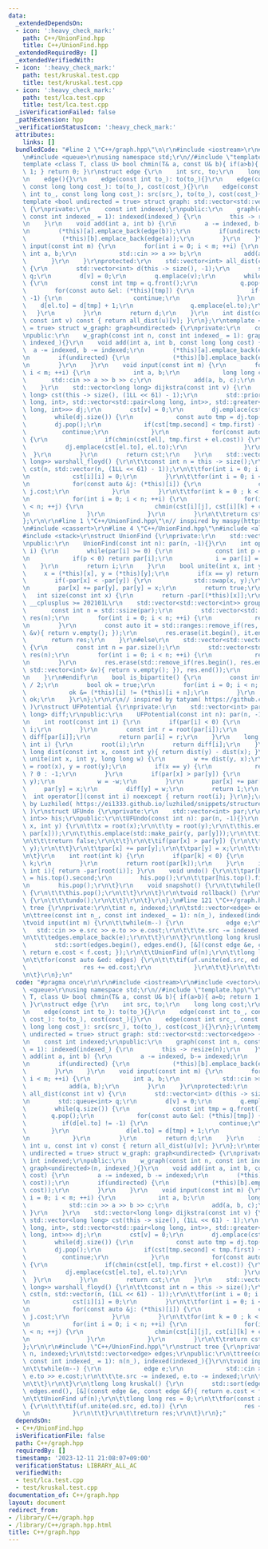 ```yaml
---
data:
  _extendedDependsOn:
  - icon: ':heavy_check_mark:'
    path: C++/UnionFind.hpp
    title: C++/UnionFind.hpp
  _extendedRequiredBy: []
  _extendedVerifiedWith:
  - icon: ':heavy_check_mark:'
    path: test/kruskal.test.cpp
    title: test/kruskal.test.cpp
  - icon: ':heavy_check_mark:'
    path: test/lca.test.cpp
    title: test/lca.test.cpp
  _isVerificationFailed: false
  _pathExtension: hpp
  _verificationStatusIcon: ':heavy_check_mark:'
  attributes:
    links: []
  bundledCode: "#line 2 \"C++/graph.hpp\"\n\r\n#include <iostream>\r\n#include <vector>\r\
    \n#include <queue>\r\nusing namespace std;\r\n//#include \"template.hpp\"\r\n\
    template <class T, class U> bool chmin(T& a, const U& b){ if(a>b){ a=b; return\
    \ 1; } return 0; }\r\nstruct edge {\r\n    int src, to;\r\n    long long cost;\r\
    \n    edge(){}\r\n    edge(const int to_): to(to_){}\r\n    edge(const int to_,\
    \ const long long cost_): to(to_), cost(cost_){}\r\n    edge(const int src_, const\
    \ int to_, const long long cost_): src(src_), to(to_), cost(cost_){}\r\n};\r\n\
    template <bool undirected = true> struct graph: std::vector<std::vector<edge>>\
    \ {\r\nprivate:\r\n    const int indexed;\r\npublic:\r\n    graph(const int n,\
    \ const int indexed_ = 1): indexed(indexed_) {\r\n        this -> resize(n);\r\
    \n    }\r\n    void add(int a, int b) {\r\n        a -= indexed, b-= indexed;\r\
    \n        (*this)[a].emplace_back(edge(b));\r\n        if(undirected) {\r\n  \
    \          (*this)[b].emplace_back(edge(a));\r\n        }\r\n    }\r\n    void\
    \ input(const int m) {\r\n        for(int i = 0; i < m; ++i) {\r\n           \
    \ int a, b;\r\n            std::cin >> a >> b;\r\n            add(a, b);\r\n \
    \       }\r\n    }\r\nprotected:\r\n    std::vector<int> all_dist(const int v)\
    \ {\r\n        std::vector<int> d(this -> size(), -1);\r\n        std::queue<int>\
    \ q;\r\n        d[v] = 0;\r\n        q.emplace(v);\r\n        while(q.size())\
    \ {\r\n            const int tmp = q.front();\r\n            q.pop();\r\n    \
    \        for(const auto &el: (*this)[tmp]) {\r\n                if(d[el.to] !=\
    \ -1) {\r\n                    continue;\r\n                }\r\n            \
    \    d[el.to] = d[tmp] + 1;\r\n                q.emplace(el.to);\r\n         \
    \   }\r\n        }\r\n        return d;\r\n    }\r\n    int dist(const int u,\
    \ const int v) const { return all_dist(u)[v]; }\r\n};\r\ntemplate <bool undirected\
    \ = true> struct w_graph: graph<undirected> {\r\nprivate:\r\n    const int indexed;\r\
    \npublic:\r\n    w_graph(const int n, const int indexed_ = 1): graph<undirected>(n,\
    \ indexed_){}\r\n    void add(int a, int b, const long long cost) {\r\n      \
    \  a -= indexed, b -= indexed;\r\n        (*this)[a].emplace_back(edge(b, cost));\r\
    \n        if(undirected) {\r\n            (*this)[b].emplace_back(edge(a, cost));\r\
    \n        }\r\n    }\r\n    void input(const int m) {\r\n        for(int i = 0;\
    \ i < m; ++i) {\r\n            int a, b;\r\n            long long c;\r\n     \
    \       std::cin >> a >> b >> c;\r\n            add(a, b, c);\r\n        }\r\n\
    \    }\r\n    std::vector<long long> dijkstra(const int v) {\r\n        std::vector<long\
    \ long> cst(this -> size(), (1LL << 61) - 1);\r\n        std::priority_queue<std::pair<long\
    \ long, int>, std::vector<std::pair<long long, int>>, std::greater<std::pair<long\
    \ long, int>>> dj;\r\n        cst[v] = 0;\r\n        dj.emplace(cst[v], v);\r\n\
    \        while(dj.size()) {\r\n            const auto tmp = dj.top();\r\n    \
    \        dj.pop();\r\n            if(cst[tmp.second] < tmp.first) {\r\n      \
    \          continue;\r\n            }\r\n            for(const auto &el: (*this)[tmp.second])\
    \ {\r\n                if(chmin(cst[el], tmp.first + el.cost)) {\r\n         \
    \           dj.emplace(cst[el.to], el.to);\r\n                }\r\n          \
    \  }\r\n        }\r\n        return cst;\r\n    }\r\n    std::vector<std::vector<long\
    \ long>> warshall_floyd() {\r\n\t\tconst int n = this -> size();\r\n\t\tstd::vector\
    \ cst(n, std::vector(n, (1LL << 61) - 1));\r\n\t\tfor(int i = 0; i < n; ++i) {\r\
    \n            cst[i][i] = 0;\r\n        }\r\n\t\tfor(int i = 0; i < n; ++i) {\r\
    \n            for(const auto &j: (*this)[i]) {\r\n                cst[i][j] =\
    \ j.cost;\r\n            }\r\n        }\r\n\t\tfor(int k = 0 ; k < n; ++k) {\r\
    \n            for(int i = 0; i < n; ++i) {\r\n                for(int j = 0; j\
    \ < n; ++j) {\r\n                    chmin(cst[i][j], cst[i][k] + cst[k][j]);\r\
    \n                }\r\n            }\r\n        }\r\n\t\treturn cst;\r\n\t}\r\n\
    };\r\n\r\n#line 1 \"C++/UnionFind.hpp\"\n// inspired by maspy(https://github.com/maspypy/library/blob/main/ds/unionfind/unionfind.hpp)\r\
    \n#include <cassert>\r\n#line 4 \"C++/UnionFind.hpp\"\n#include <algorithm>\r\n\
    #include <stack>\r\nstruct UnionFind {\r\nprivate:\r\n    std::vector<int> par;\r\
    \npublic:\r\n    UnionFind(const int n): par(n, -1){}\r\n    int operator[](int\
    \ i) {\r\n        while(par[i] >= 0) {\r\n            const int p = par[par[i]];\r\
    \n            if(p < 0) return par[i];\r\n            i = par[i] = p;\r\n    \
    \    }\r\n        return i;\r\n    }\r\n    bool unite(int x, int y) {\r\n   \
    \     x = (*this)[x], y = (*this)[y];\r\n        if(x == y) return false;\r\n\
    \        if(-par[x] < -par[y]) {\r\n            std::swap(x, y);\r\n        }\r\
    \n        par[x] += par[y], par[y] = x;\r\n        return true;\r\n    }\r\n \
    \   int size(const int x) {\r\n        return -par[(*this)[x]];\r\n    }\r\n#if\
    \ __cplusplus >= 202101L\r\n    std::vector<std::vector<int>> groups() {\r\n \
    \       const int n = std::ssize(par);\r\n        std::vector<std::vector<int>>\
    \ res(n);\r\n        for(int i = 0; i < n; ++i) {\r\n            res[(*this)[i]].emplace_back(i);\r\
    \n        }\r\n        const auto it = std::ranges::remove_if(res, [&](const std::vector<int>\
    \ &v){ return v.empty(); });\r\n        res.erase(it.begin(), it.end());\r\n \
    \       return res;\r\n    }\r\n#else\r\n    std::vector<std::vector<int>> groups()\
    \ {\r\n        const int n = par.size();\r\n        std::vector<std::vector<int>>\
    \ res(n);\r\n        for(int i = 0; i < n; ++i) {\r\n            res[(*this)[i]].emplace_back(i);\r\
    \n        }\r\n        res.erase(std::remove_if(res.begin(), res.end(), [&](const\
    \ std::vector<int> &v){ return v.empty(); }), res.end());\r\n        return res;\r\
    \n    }\r\n#endif\r\n    bool is_bipartite() {\r\n        const int n = par.size()\
    \ / 2;\r\n        bool ok = true;\r\n        for(int i = 0; i < n; ++i) {\r\n\
    \            ok &= (*this)[i] != (*this)[i + n];\r\n        }\r\n        return\
    \ ok;\r\n    }\r\n};\r\n\r\n// inspired by tatyam( https://github.com/tatyam-prime/kyopro_library/blob/master/UnionFind.cpp\
    \ )\r\nstruct UFPotential {\r\nprivate:\r\n    std::vector<int> par;\r\n    std::vector<long\
    \ long> diff;\r\npublic:\r\n    UFPotential(const int n): par(n, -1), diff(n){}\r\
    \n    int root(const int i) {\r\n        if(par[i] < 0) {\r\n            return\
    \ i;\r\n        }\r\n        const int r = root(par[i]);\r\n        diff[i] +=\
    \ diff[par[i]];\r\n        return par[i] = r;\r\n    }\r\n    long long dist(const\
    \ int i) {\r\n        root(i);\r\n        return diff[i];\r\n    }\r\n    long\
    \ long dist(const int x, const int y){ return dist(y) - dist(x); }\r\n    int\
    \ unite(int x, int y, long long w) {\r\n        w += dist(y, x);\r\n        x\
    \ = root(x), y = root(y);\r\n        if(x == y) {\r\n            return w == 0\
    \ ? 0 : -1;\r\n        }\r\n        if(par[x] > par[y]) {\r\n            std::swap(x,\
    \ y);\r\n            w = -w;\r\n        }\r\n        par[x] += par[y];\r\n   \
    \     par[y] = x;\r\n        diff[y] = w;\r\n        return 1;\r\n    }\r\n  \
    \  int operator[](const int i) noexcept { return root(i); }\r\n};\r\n\r\n// inspired\
    \ by Luzhiled( https://ei1333.github.io/luzhiled/snippets/structure/union-find.html\
    \ )\r\nstruct UFUndo {\r\nprivate:\r\n    std::vector<int> par;\r\n\tstd::stack<std::pair<int,\
    \ int>> his;\r\npublic:\r\n\tUFUndo(const int n): par(n, -1){}\r\n    bool unite(int\
    \ x, int y) {\r\n\t\tx = root(x);\r\n\t\ty = root(y);\r\n\t\this.emplace(std::make_pair(x,\
    \ par[x]));\r\n\t\this.emplace(std::make_pair(y, par[y]));\r\n\t\tif(x == y) {\r\
    \n\t\t\treturn false;\r\n\t\t}\r\n\t\tif(par[x] > par[y]) {\r\n\t\t\tstd::swap(x,\
    \ y);\r\n\t\t}\r\n\t\tpar[x] += par[y];\r\n\t\tpar[y] = x;\r\n\t\treturn true;\r\
    \n\t}\r\n    int root(int k) {\r\n        if(par[k] < 0) {\r\n            return\
    \ k;\r\n        }\r\n        return root(par[k]);\r\n    }\r\n    int size(const\
    \ int i){ return -par[root(i)]; }\r\n    void undo() {\r\n\t\tpar[his.top().first]\
    \ = his.top().second;\r\n        his.pop();\r\n\t\tpar[his.top().first] = his.top().second;\r\
    \n        his.pop();\r\n\t}\r\n    void snapshot() {\r\n\t\twhile(his.size())\
    \ {\r\n\t\t\this.pop();\r\n\t\t}\r\n\t}\r\n\tvoid rollback() {\r\n\t\twhile(his.size())\
    \ {\r\n\t\t\tundo();\r\n\t\t}\r\n\t}\r\n};\n#line 121 \"C++/graph.hpp\"\nstruct\
    \ tree {\r\nprivate:\r\n\tint n, indexed;\r\n\tstd::vector<edge> edges;\r\npublic:\r\
    \n\ttree(const int n_, const int indexed_ = 1): n(n_), indexed(indexed_){}\r\n\
    \tvoid input(int m) {\r\n\t\twhile(m--) {\r\n            edge e;\r\n         \
    \   std::cin >> e.src >> e.to >> e.cost;\r\n\t\t\te.src -= indexed, e.to -= indexed;\r\
    \n\t\t\tedges.emplace_back(e);\r\n\t\t}\r\n\t}\r\n\tlong long kruskal() {\r\n\
    \        std::sort(edges.begin(), edges.end(), [&](const edge &e, const edge &f){\
    \ return e.cost < f.cost; });\r\n\t\tUnionFind uf(n);\r\n\t\tlong long res = 0;\r\
    \n\t\tfor(const auto &ed: edges) {\r\n\t\t\tif(uf.unite(ed.src, ed.to)) {\r\n\
    \                res += ed.cost;\r\n            }\r\n\t\t}\r\n\t\treturn res;\r\
    \n\t}\r\n};\n"
  code: "#pragma once\r\n\r\n#include <iostream>\r\n#include <vector>\r\n#include\
    \ <queue>\r\nusing namespace std;\r\n//#include \"template.hpp\"\r\ntemplate <class\
    \ T, class U> bool chmin(T& a, const U& b){ if(a>b){ a=b; return 1; } return 0;\
    \ }\r\nstruct edge {\r\n    int src, to;\r\n    long long cost;\r\n    edge(){}\r\
    \n    edge(const int to_): to(to_){}\r\n    edge(const int to_, const long long\
    \ cost_): to(to_), cost(cost_){}\r\n    edge(const int src_, const int to_, const\
    \ long long cost_): src(src_), to(to_), cost(cost_){}\r\n};\r\ntemplate <bool\
    \ undirected = true> struct graph: std::vector<std::vector<edge>> {\r\nprivate:\r\
    \n    const int indexed;\r\npublic:\r\n    graph(const int n, const int indexed_\
    \ = 1): indexed(indexed_) {\r\n        this -> resize(n);\r\n    }\r\n    void\
    \ add(int a, int b) {\r\n        a -= indexed, b-= indexed;\r\n        (*this)[a].emplace_back(edge(b));\r\
    \n        if(undirected) {\r\n            (*this)[b].emplace_back(edge(a));\r\n\
    \        }\r\n    }\r\n    void input(const int m) {\r\n        for(int i = 0;\
    \ i < m; ++i) {\r\n            int a, b;\r\n            std::cin >> a >> b;\r\n\
    \            add(a, b);\r\n        }\r\n    }\r\nprotected:\r\n    std::vector<int>\
    \ all_dist(const int v) {\r\n        std::vector<int> d(this -> size(), -1);\r\
    \n        std::queue<int> q;\r\n        d[v] = 0;\r\n        q.emplace(v);\r\n\
    \        while(q.size()) {\r\n            const int tmp = q.front();\r\n     \
    \       q.pop();\r\n            for(const auto &el: (*this)[tmp]) {\r\n      \
    \          if(d[el.to] != -1) {\r\n                    continue;\r\n         \
    \       }\r\n                d[el.to] = d[tmp] + 1;\r\n                q.emplace(el.to);\r\
    \n            }\r\n        }\r\n        return d;\r\n    }\r\n    int dist(const\
    \ int u, const int v) const { return all_dist(u)[v]; }\r\n};\r\ntemplate <bool\
    \ undirected = true> struct w_graph: graph<undirected> {\r\nprivate:\r\n    const\
    \ int indexed;\r\npublic:\r\n    w_graph(const int n, const int indexed_ = 1):\
    \ graph<undirected>(n, indexed_){}\r\n    void add(int a, int b, const long long\
    \ cost) {\r\n        a -= indexed, b -= indexed;\r\n        (*this)[a].emplace_back(edge(b,\
    \ cost));\r\n        if(undirected) {\r\n            (*this)[b].emplace_back(edge(a,\
    \ cost));\r\n        }\r\n    }\r\n    void input(const int m) {\r\n        for(int\
    \ i = 0; i < m; ++i) {\r\n            int a, b;\r\n            long long c;\r\n\
    \            std::cin >> a >> b >> c;\r\n            add(a, b, c);\r\n       \
    \ }\r\n    }\r\n    std::vector<long long> dijkstra(const int v) {\r\n       \
    \ std::vector<long long> cst(this -> size(), (1LL << 61) - 1);\r\n        std::priority_queue<std::pair<long\
    \ long, int>, std::vector<std::pair<long long, int>>, std::greater<std::pair<long\
    \ long, int>>> dj;\r\n        cst[v] = 0;\r\n        dj.emplace(cst[v], v);\r\n\
    \        while(dj.size()) {\r\n            const auto tmp = dj.top();\r\n    \
    \        dj.pop();\r\n            if(cst[tmp.second] < tmp.first) {\r\n      \
    \          continue;\r\n            }\r\n            for(const auto &el: (*this)[tmp.second])\
    \ {\r\n                if(chmin(cst[el], tmp.first + el.cost)) {\r\n         \
    \           dj.emplace(cst[el.to], el.to);\r\n                }\r\n          \
    \  }\r\n        }\r\n        return cst;\r\n    }\r\n    std::vector<std::vector<long\
    \ long>> warshall_floyd() {\r\n\t\tconst int n = this -> size();\r\n\t\tstd::vector\
    \ cst(n, std::vector(n, (1LL << 61) - 1));\r\n\t\tfor(int i = 0; i < n; ++i) {\r\
    \n            cst[i][i] = 0;\r\n        }\r\n\t\tfor(int i = 0; i < n; ++i) {\r\
    \n            for(const auto &j: (*this)[i]) {\r\n                cst[i][j] =\
    \ j.cost;\r\n            }\r\n        }\r\n\t\tfor(int k = 0 ; k < n; ++k) {\r\
    \n            for(int i = 0; i < n; ++i) {\r\n                for(int j = 0; j\
    \ < n; ++j) {\r\n                    chmin(cst[i][j], cst[i][k] + cst[k][j]);\r\
    \n                }\r\n            }\r\n        }\r\n\t\treturn cst;\r\n\t}\r\n\
    };\r\n\r\n#include \"C++/UnionFind.hpp\"\r\nstruct tree {\r\nprivate:\r\n\tint\
    \ n, indexed;\r\n\tstd::vector<edge> edges;\r\npublic:\r\n\ttree(const int n_,\
    \ const int indexed_ = 1): n(n_), indexed(indexed_){}\r\n\tvoid input(int m) {\r\
    \n\t\twhile(m--) {\r\n            edge e;\r\n            std::cin >> e.src >>\
    \ e.to >> e.cost;\r\n\t\t\te.src -= indexed, e.to -= indexed;\r\n\t\t\tedges.emplace_back(e);\r\
    \n\t\t}\r\n\t}\r\n\tlong long kruskal() {\r\n        std::sort(edges.begin(),\
    \ edges.end(), [&](const edge &e, const edge &f){ return e.cost < f.cost; });\r\
    \n\t\tUnionFind uf(n);\r\n\t\tlong long res = 0;\r\n\t\tfor(const auto &ed: edges)\
    \ {\r\n\t\t\tif(uf.unite(ed.src, ed.to)) {\r\n                res += ed.cost;\r\
    \n            }\r\n\t\t}\r\n\t\treturn res;\r\n\t}\r\n};"
  dependsOn:
  - C++/UnionFind.hpp
  isVerificationFile: false
  path: C++/graph.hpp
  requiredBy: []
  timestamp: '2023-12-11 21:08:07+09:00'
  verificationStatus: LIBRARY_ALL_AC
  verifiedWith:
  - test/lca.test.cpp
  - test/kruskal.test.cpp
documentation_of: C++/graph.hpp
layout: document
redirect_from:
- /library/C++/graph.hpp
- /library/C++/graph.hpp.html
title: C++/graph.hpp
---
```

